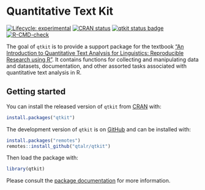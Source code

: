 

<!-- README.md is generated from README.Rmd. Please edit that file -->
<!--fix color mixing on title-->

# Quantitative Text Kit

<!-- badges: start -->

[![Lifecycle:
experimental](https://img.shields.io/badge/lifecycle-experimental-orange.svg)](https://lifecycle.r-lib.org/articles/stages.html#experimental)
[![CRAN
status](https://www.r-pkg.org/badges/version/qtkit.png)](https://CRAN.R-project.org/package=qtkit)
[![qtkit status
badge](https://francojc.r-universe.dev/badges/qtkit.png)](https://francojc.r-universe.dev/qtkit/)
[![R-CMD-check](https://github.com/qtalr/qtkit/actions/workflows/R-CMD-check.yaml/badge.svg)](https://github.com/qtalr/qtkit/actions/workflows/R-CMD-check.yaml)
<!-- badges: end -->

The goal of `qtkit` is to provide a support package for the textbook
[“An Introduction to Quantitative Text Analysis for Linguistics:
Reproducible Research using R”](https://qtalr.github.io/book/). It
contains functions for collecting and manipulating data and datasets,
documentation, and other assorted tasks associated with quantitative
text analysis in R.

## Getting started

You can install the released version of `qtkit` from
[CRAN](https://CRAN.R-project.org) with:

``` r
install.packages("qtkit")
```

The development version of `qtkit` is on [GitHub](https://github.com/)
and can be installed with:

``` r
install.packages("remotes")
remotes::install_github("qtalr/qtkit")
```

Then load the package with:

``` r
library(qtkit)
```

Please consult the [package
documentation](https://qtalr.com/qtkit/reference/) for more information.
